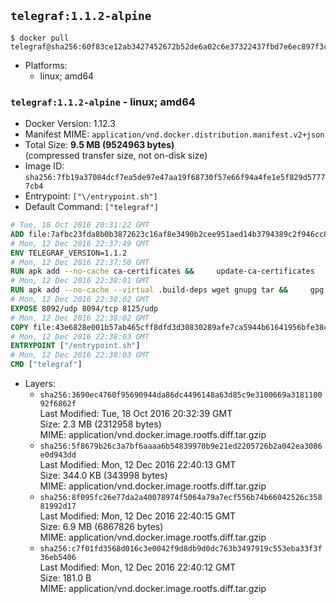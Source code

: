 ## `telegraf:1.1.2-alpine`

```console
$ docker pull telegraf@sha256:60f83ce12ab3427452672b52de6a02c6e37322437fbd7e6ec897f3c3948cef0e
```

-	Platforms:
	-	linux; amd64

### `telegraf:1.1.2-alpine` - linux; amd64

-	Docker Version: 1.12.3
-	Manifest MIME: `application/vnd.docker.distribution.manifest.v2+json`
-	Total Size: **9.5 MB (9524963 bytes)**  
	(compressed transfer size, not on-disk size)
-	Image ID: `sha256:7fb19a37084dcf7ea5de97e47aa19f68730f57e66f94a4fe1e5f829d57777cb4`
-	Entrypoint: `["\/entrypoint.sh"]`
-	Default Command: `["telegraf"]`

```dockerfile
# Tue, 18 Oct 2016 20:31:22 GMT
ADD file:7afbc23fda8b0b3872623c16af8e3490b2cee951aed14b3794389c2f946cc8c7 in / 
# Mon, 12 Dec 2016 22:37:49 GMT
ENV TELEGRAF_VERSION=1.1.2
# Mon, 12 Dec 2016 22:37:50 GMT
RUN apk add --no-cache ca-certificates &&     update-ca-certificates
# Mon, 12 Dec 2016 22:38:01 GMT
RUN apk add --no-cache --virtual .build-deps wget gnupg tar &&     gpg --keyserver hkp://ha.pool.sks-keyservers.net         --recv-keys 05CE15085FC09D18E99EFB22684A14CF2582E0C5 &&     wget -q https://dl.influxdata.com/telegraf/releases/telegraf-${TELEGRAF_VERSION}-static_linux_amd64.tar.gz.asc &&     wget -q https://dl.influxdata.com/telegraf/releases/telegraf-${TELEGRAF_VERSION}-static_linux_amd64.tar.gz &&     gpg --batch --verify telegraf-${TELEGRAF_VERSION}-static_linux_amd64.tar.gz.asc telegraf-${TELEGRAF_VERSION}-static_linux_amd64.tar.gz &&     mkdir -p /usr/src /etc/telegraf &&     tar -C /usr/src -xzf telegraf-${TELEGRAF_VERSION}-static_linux_amd64.tar.gz &&     mv /usr/src/telegraf*/telegraf.conf /etc/telegraf/ &&     chmod +x /usr/src/telegraf*/* &&     cp -a /usr/src/telegraf*/* /usr/bin/ &&     rm -rf *.tar.gz* /usr/src /root/.gnupg &&     apk del .build-deps
# Mon, 12 Dec 2016 22:38:02 GMT
EXPOSE 8092/udp 8094/tcp 8125/udp
# Mon, 12 Dec 2016 22:38:02 GMT
COPY file:43e6828e001b57ab465cff8dfd3d30830289afe7ca5944b61641956bfe38cd1c in /entrypoint.sh 
# Mon, 12 Dec 2016 22:38:03 GMT
ENTRYPOINT ["/entrypoint.sh"]
# Mon, 12 Dec 2016 22:38:03 GMT
CMD ["telegraf"]
```

-	Layers:
	-	`sha256:3690ec4760f95690944da86dc4496148a63d85c9e3100669a318110092f6862f`  
		Last Modified: Tue, 18 Oct 2016 20:32:39 GMT  
		Size: 2.3 MB (2312958 bytes)  
		MIME: application/vnd.docker.image.rootfs.diff.tar.gzip
	-	`sha256:5f8679b26c3a7bf6aaaa6b54839970b9e21ed2205726b2a042ea3086e0d943dd`  
		Last Modified: Mon, 12 Dec 2016 22:40:13 GMT  
		Size: 344.0 KB (343998 bytes)  
		MIME: application/vnd.docker.image.rootfs.diff.tar.gzip
	-	`sha256:8f095fc26e77da2a40078974f5064a79a7ecf556b74b66042526c35881992d17`  
		Last Modified: Mon, 12 Dec 2016 22:40:15 GMT  
		Size: 6.9 MB (6867826 bytes)  
		MIME: application/vnd.docker.image.rootfs.diff.tar.gzip
	-	`sha256:c7f01fd3568d016c3e0042f9d8db9d0dc763b3497919c553eba33f3f36eb5406`  
		Last Modified: Mon, 12 Dec 2016 22:40:12 GMT  
		Size: 181.0 B  
		MIME: application/vnd.docker.image.rootfs.diff.tar.gzip
